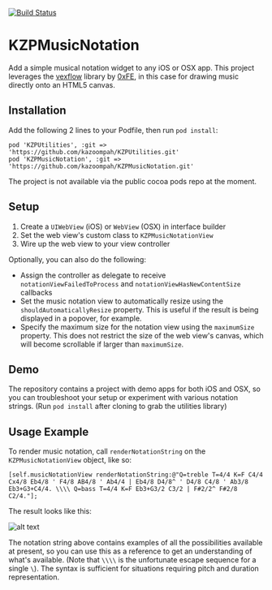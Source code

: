 [![Build Status](https://travis-ci.org/kazoompah/KZPMusicNotation.svg?branch=master)](https://travis-ci.org/kazoompah/KZPMusicNotation)

KZPMusicNotation 
============

Add a simple musical notation widget to any iOS or OSX app. This project leverages the [vexflow](http://www.vexflow.com/) library by [0xFE](http://0xfe.blogspot.com.au/), in this case for drawing music directly onto an HTML5 canvas.

Installation
------------

Add the following 2 lines to your Podfile, then run `pod install`:

	pod 'KZPUtilities', :git => 'https://github.com/kazoompah/KZPUtilities.git'
	pod 'KZPMusicNotation', :git => 'https://github.com/kazoompah/KZPMusicNotation.git'	

The project is not available via the public cocoa pods repo at the moment.

Setup 
------

1. Create a `UIWebView` (iOS) or `WebView` (OSX) in interface builder
2. Set the web view's custom class to `KZPMusicNotationView`
3. Wire up the web view to your view controller

Optionally, you can also do the following:

- Assign the controller as delegate to receive `notationViewFailedToProcess` and `notationViewHasNewContentSize` callbacks
- Set the music notation view to automatically resize using the `shouldAutomaticallyResize` property. This is useful if the result is being displayed in a popover, for example.
- Specify the maximum size for the notation view using the `maximumSize` property. This does not restrict the size of the  web view's canvas, which will become scrollable if larger than `maximumSize`.

Demo
----

The repository contains a project with demo apps for both iOS and OSX, so you can troubleshoot your setup or experiment with various notation strings. (Run `pod install` after cloning to grab the utilities library)

Usage Example
--------------

To render music notation, call `renderNotationString` on the `KZPMusicNotationView` object, like so:

	[self.musicNotationView renderNotationString:@"Q=treble T=4/4 K=F C4/4 Cx4/8 Eb4/8 ' F4/8 AB4/8 ' Ab4/4 | Eb4/8 D4/8^ ' D4/8 C4/8 ' Ab3/8 Eb3+G3+C4/4. \\\\ Q=bass T=4/4 K=F Eb3+G3/2 C3/2 | F#2/2^ F#2/8 C2/4."];
	
The result looks like this:	
	
![alt text](https://github.com/kazoompah/KZPMusicNotation/blob/master/example.png "Example output")	
	
The notation string above contains examples of all the possibilities available at present, so you can use this as a reference to get an understanding of what's available. (Note that `\\\\` is the unfortunate escape sequence for a single `\`). The syntax is sufficient for situations requiring pitch and duration representation.



